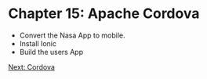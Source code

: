 # Chapter 15: Apache Cordova

* Convert the Nasa App to mobile.
* Install Ionic
* Build the users App

[Next: Cordova](02-Cordova.md)
